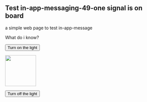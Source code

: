 <!DOCTYPE html>
<html>

 <head>
        
 <script>

 </script>
</head> 

<body>

<h2>Test in-app-messaging-49-one signal is on board</h2>

<p>a simple web page to test in-app-message </p>

<p>What do i know?</p>

<button onclick="document.getElementById('myImage').src='https://www.google.com/images/srpr/logo4w.png'">Turn on the light</button>

<img id="myImage" src="https://www.google.com/images/srpr/logo4w.png" style="width:100px">

<button onclick="document.getElementById('myImage').src='https://www.google.com/images/srpr/logo4w.png'">Turn off the light</button>



<script src="https://cdn.onesignal.com/sdks/OneSignalSDK.js" async></script>

<script> 
var OneSignal = OneSignal || [];
</script>
	
<script>

OneSignal.push(["init", {
  appId: "aed47042-40cf-4f9a-9d75-b11579f02f17",
  // Your other init settings
}]);

OneSignal.push(function() {
  OneSignal.on('permissionPromptDisplay', function () {
    console.log("The prompt displayed");
  });
});

OneSignal.push(function() {
  OneSignal.registerForPushNotifications();
});



OneSignal.push(["getNotificationPermission", function(permission) {
    console.log("Site Notification Permission:", permission);
    // (Output) Site Notification Permission: default
}]);

OneSignal.push(function() {
  /* These examples are all valid */
  OneSignal.getUserId(function(userId) {
    console.log("OneSignal User ID:", userId);
    // (Output) OneSignal User ID: 270a35cd-4dda-4b3f-b04e-41d7463a2316    
  });
  });



</script>	
   <!-- Pushe.init("5ej158r7z9r8278e");
    Pushe.subscribe();
-->

</body>
</html>
